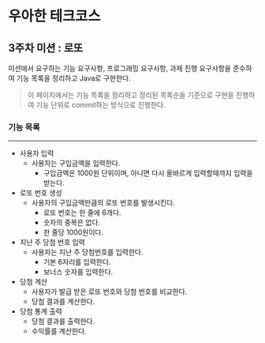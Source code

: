 # 우아한 테크코스

## 3주차 미션 : 로또

미션에서 요구하는 기능 요구사항, 프로그래밍 요구사항, 과제 진행 요구사항을 준수하여 기능 목록을 정리하고 Java로 구현한다.

> 이 페이지에서는 기능 목록을 정리하고 정리된 목록순을 기준으로 구현을 진행하여 기능 단위로 commit하는 방식으로 진행한다.

### 기능 목록

------

- 사용자 입력
  - 사용자는 구입금액을 입력한다.
    - 구입금액은 1000원 단위이며, 아니면 다시 올바르게 입력할때까지 입력을 받는다.
- 로또 번호 생성
  - 사용자의 구입금액만큼의 로또 번호를 발생시킨다.
    - 로또 번호는 한 줄에 6개다.
    - 숫자의 중복은 없다.
    - 한 줄당 1000원이다.
- 지난 주 당첨 번호 입력
  - 사용자는 지난 주 당첨번호를 입력한다.
    - 기본 6자리를 입력한다.
    - 보너스 숫자를 입력한다.
- 당첨 계산
  - 사용자가 발급 받은 로또 번호와 당첨 번호를 비교한다.
  - 당첨 결과를 계산한다.
- 당첨 통계 출력
  - 당첨 결과를 출력한다.
  - 수익률를 계산한다.
